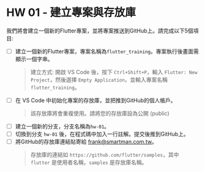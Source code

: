 # HW 01 - 建立專案與存放庫
我們將會建立一個新的Flutter專案，並將專案推送到GitHub上。請完成以下5個項目:
- [ ] 建立一個新的Flutter專案，專案名稱為`flutter_training`。專案執行後畫面需顯示一個字串。
    > 建立方式: 開啟 VS Code 後，按下 `Ctrl+Shift+P`，輸入 `Flutter: New Project`，然後選擇 `Empty Application`，並輸入專案名稱 `flutter_training`。
- [ ] 在 VS Code 中初始化專案的存放庫，並把推到GitHub的個人帳戶。
    > 該存放庫將會重複使用。請將您的存放庫設為公開 (public)
- [ ] 建立一個新的分支，分支名稱為`hw-01`。
- [ ] 切換到分支 `hw-01` 後，在程式碼中加入一行註解。提交後推到GitHub上。
- [ ] 將GitHub的存放庫連結貼寄給 frank@smartman.com.tw。
    > 存放庫的連結如 `https://github.com/flutter/samples`，其中 `flutter` 是使用者名稱，`samples` 是存放庫名稱。
